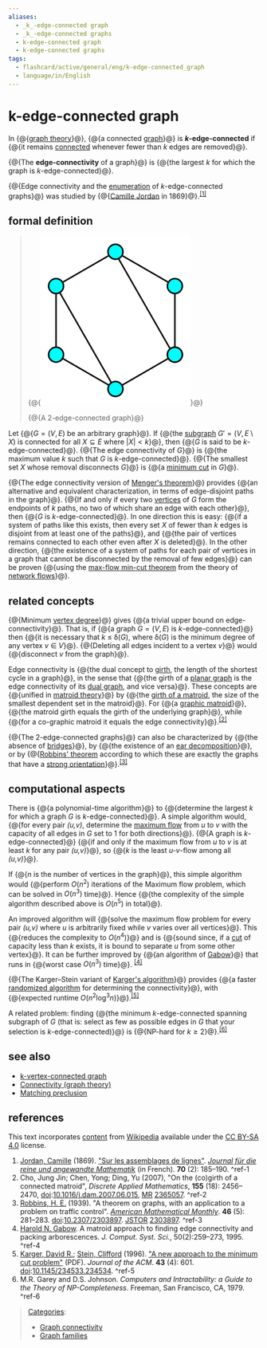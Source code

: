 ```yaml
---
aliases:
  - _k_-edge-connected graph
  - _k_-edge-connected graphs
  - k-edge-connected graph
  - k-edge-connected graphs
tags:
  - flashcard/active/general/eng/k-edge-connected_graph
  - language/in/English
---
```


# k-edge-connected graph

In {@{[graph theory](graph%20theory.md)}@}, {@{a connected [graph](graph%20(discrete%20mathematics).md)}@} is ___k_-edge-connected__ if {@{it remains [connected](connectivity%20(graph%20theory).md) whenever fewer than _k_ edges are removed}@}. <!--SR:!2025-03-30,66,310!2025-03-22,59,310!2025-03-30,66,310-->

{@{The __edge-connectivity__ of a graph}@} is {@{the largest _k_ for which the graph is _k_-edge-connected}@}. <!--SR:!2025-03-31,67,310!2025-08-19,167,310-->

{@{Edge connectivity and the [enumeration](graph%20enumeration.md) of _k_-edge-connected graphs}@} was studied by {@{[Camille Jordan](Camille%20Jordan.md) in 1869}@}.<sup>[\[1\]](#^ref-1)</sup> <!--SR:!2025-08-04,157,310!2025-04-11,50,210-->

## formal definition

> {@{![A 2-edge-connected graph](../../archives/Wikimedia%20Commons/2-edge%20connected%20graph.svg)}@}
>
> {@{A 2-edge-connected graph}@} <!--SR:!2025-03-30,66,310!2025-03-30,66,310-->

Let {@{$G=(V,E)$ be an arbitrary graph}@}. If {@{the [subgraph](glossary%20of%20graph%20theory.md#subgraphs) $G'=(V,E\setminus X)$ is connected for all $X\subseteq E$ where $|X|<k$}@}, then {@{_G_ is said to be _k_-edge-connected}@}. {@{The edge connectivity of $G$}@} is {@{the maximum value _k_ such that _G_ is _k_-edge-connected}@}. {@{The smallest set _X_ whose removal disconnects _G_}@} is {@{a [minimum cut](minimum%20cut.md) in _G_}@}. <!--SR:!2025-03-23,60,310!2025-07-22,135,290!2025-03-25,62,310!2025-03-24,61,310!2025-03-30,66,310!2025-03-26,63,310!2025-11-29,253,330-->

{@{The edge connectivity version of [Menger's theorem](Menger's%20theorem.md)}@} provides {@{an alternative and equivalent characterization, in terms of edge-disjoint paths in the graph}@}. {@{If and only if every two [vertices](vertex%20(graph%20theory).md) of _G_ form the endpoints of _k_ paths, no two of which share an edge with each other}@}, then {@{_G_ is _k_-edge-connected}@}. In one direction this is easy: {@{if a system of paths like this exists, then every set _X_ of fewer than _k_ edges is disjoint from at least one of the paths}@}, and {@{the pair of vertices remains connected to each other even after _X_ is deleted}@}. In the other direction, {@{the existence of a system of paths for each pair of vertices in a graph that cannot be disconnected by the removal of few edges}@} can be proven {@{using the [max-flow min-cut theorem](max-flow%20min-cut%20theorem.md) from the theory of [network flows](flow%20network.md)}@}. <!--SR:!2025-09-03,179,310!2025-07-26,136,290!2025-07-17,131,290!2025-03-28,64,310!2025-03-31,67,310!2025-03-31,67,310!2025-07-21,133,290!2025-09-05,180,310-->

## related concepts

{@{Minimum [vertex degree](degree%20(graph%20theory).md)}@} gives {@{a trivial upper bound on edge-connectivity}@}. That is, if {@{a graph $G=(V,E)$ is _k_-edge-connected}@} then {@{it is necessary that _k_ ≤ δ\(_G_\), where δ\(_G_\) is the minimum degree of any vertex _v_ ∈ _V_}@}. {@{Deleting all edges incident to a vertex _v_}@} would {@{disconnect _v_ from the graph}@}. <!--SR:!2025-03-24,61,310!2025-03-30,66,310!2025-12-01,255,330!2025-03-24,61,310!2025-11-28,252,330!2025-09-20,193,310-->

Edge connectivity is {@{the dual concept to [girth](girth%20(graph%20theory).md), the length of the shortest cycle in a graph}@}, in the sense that {@{the girth of a [planar graph](planar%20graph.md) is the edge connectivity of its [dual graph](dual%20graph.md), and vice versa}@}. These concepts are {@{unified in [matroid theory](matroid.md)}@} by {@{the [girth of a matroid](matroid%20girth.md), the size of the smallest dependent set in the matroid}@}. For {@{a [graphic matroid](graphic%20matroid.md)}@}, {@{the matroid girth equals the girth of the underlying graph}@}, while {@{for a co-graphic matroid it equals the edge connectivity}@}.<sup>[\[2\]](#^ref-2)</sup> <!--SR:!2025-09-06,181,310!2025-05-03,80,270!2025-08-19,169,310!2025-04-06,65,270!2025-03-31,67,310!2025-05-11,81,270!2025-03-24,50,270-->

{@{The 2-edge-connected graphs}@} can also be characterized by {@{the absence of [bridges](bridge%20(graph%20theory).md)}@}, by {@{the existence of an [ear decomposition](ear%20decomposition.md)}@}, or by {@{[Robbins' theorem](Robbins'%20theorem.md) according to which these are exactly the graphs that have a [strong orientation](strong%20orientation.md)}@}.<sup>[\[3\]](#^ref-3)</sup> <!--SR:!2025-03-23,60,310!2025-03-31,67,310!2025-03-31,67,310!2025-05-11,83,250-->

## computational aspects

There is {@{a polynomial-time algorithm}@} to {@{determine the largest _k_ for which a graph _G_ is _k_-edge-connected}@}. A simple algorithm would, {@{for every pair _\(u,v\)_, determine the [maximum flow](maximum%20flow%20problem.md) from _u_ to _v_ with the capacity of all edges in _G_ set to 1 for both directions}@}. {@{A graph is _k_-edge-connected}@} {@{if and only if the maximum flow from _u_ to _v_ is at least _k_ for any pair _\(u,v\)_}@}, so {@{_k_ is the least _u-v_-flow among all _\(u,v\)_}@}. <!--SR:!2025-03-22,59,310!2025-03-26,63,310!2025-03-25,62,310!2025-03-30,66,310!2025-03-25,62,310!2025-03-31,67,310-->

If {@{_n_ is the number of vertices in the graph}@}, this simple algorithm would {@{perform $O(n^{2})$ iterations of the Maximum flow problem, which can be solved in $O(n^{3})$ time}@}. Hence {@{the complexity of the simple algorithm described above is $O(n^{5})$ in total}@}. <!--SR:!2025-03-29,65,310!2025-03-26,63,310!2025-03-23,60,310-->

An improved algorithm will {@{solve the maximum flow problem for every pair _\(u,v\)_ where _u_ is arbitrarily fixed while _v_ varies over all vertices}@}. This {@{reduces the complexity to $O(n^{4})$}@} and is {@{sound since, if a [cut](cut%20(graph%20theory).md) of capacity less than _k_ exists, it is bound to separate _u_ from some other vertex}@}. It can be further improved by {@{an algorithm of [Gabow](Harold%20N.%20Gabow.md)}@} that runs in {@{worst case $O(n^{3})$ time}@}. <sup>[\[4\]](#^ref-4)</sup> <!--SR:!2025-03-27,63,310!2025-03-22,59,310!2025-03-26,63,310!2025-06-20,120,290!2025-06-05,107,290-->

{@{The Karger–Stein variant of [Karger's algorithm](Karger's%20algorithm.md)}@} provides {@{a faster [randomized algorithm](randomized%20algorithm.md) for determining the connectivity}@}, with {@{expected runtime $O(n^{2}\log ^{3}n)$}@}.<sup>[\[5\]](#^ref-5)</sup> <!--SR:!2025-05-08,73,230!2025-03-25,62,310!2025-04-27,52,210-->

A related problem: finding {@{the minimum _k_-edge-connected spanning subgraph of _G_ \(that is: select as few as possible edges in _G_ that your selection is _k_-edge-connected\)}@} is {@{NP-hard for $k\geq 2$}@}.<sup>[\[6\]](#^ref-6)</sup> <!--SR:!2025-05-02,70,230!2025-03-23,60,310-->

## see also

- [k-vertex-connected graph](k-vertex-connected%20graph.md)
- [Connectivity \(graph theory\)](connectivity%20(graph%20theory).md)
- [Matching preclusion](matching%20preclusion.md)

## references

This text incorporates [content](https://en.wikipedia.org/wiki/k-edge-connected_graph) from [Wikipedia](Wikipedia.md) available under the [CC BY-SA 4.0](https://creativecommons.org/licenses/by-sa/4.0/) license.

1. <a id="CITEREFJordan1869"></a> [Jordan, Camille](Camille%20Jordan.md) \(1869\). ["Sur les assemblages de lignes"](http://resolver.sub.uni-goettingen.de/purl?GDZPPN002153998). _[Journal für die reine und angewandte Mathematik](Crelle's%20Journal.md)_ \(in French\). __70__ \(2\): 185–190. <a id="^ref-1"></a>^ref-1
2. <a id="CITEREFChoChenDing2007"></a> Cho, Jung Jin; Chen, Yong; Ding, Yu \(2007\), "On the \(co\)girth of a connected matroid", _Discrete Applied Mathematics_, __155__ \(18\): 2456–2470, [doi](digital%20object%20identifier.md):[10.1016/j.dam.2007.06.015](https://doi.org/10.1016%2Fj.dam.2007.06.015), [MR](Mathematical%20Reviews.md) [2365057](https://mathscinet.ams.org/mathscinet-getitem?mr=2365057). <a id="^ref-2"></a>^ref-2
3. <a id="CITEREFRobbins1939"></a> [Robbins, H. E.](Herbert%20Robbins.md) \(1939\). "A theorem on graphs, with an application to a problem on traffic control". _[American Mathematical Monthly](The%20American%20Mathematical%20Monthly.md)_. __46__ \(5\): 281–283. [doi](digital%20object%20identifier.md):[10.2307/2303897](https://doi.org/10.2307%2F2303897). [JSTOR](JSTOR.md#content) [2303897](https://www.jstor.org/stable/2303897). <a id="^ref-3"></a>^ref-3
4. [Harold N. Gabow](Harold%20N.%20Gabow.md). A matroid approach to finding edge connectivity and packing arborescences. _J. Comput. Syst. Sci._, 50\(2\):259–273, 1995. <a id="^ref-4"></a>^ref-4
5. <a id="CITEREFKargerStein1996"></a> [Karger, David R.](David%20Karger.md); [Stein, Clifford](Clifford%20Stein.md) \(1996\). ["A new approach to the minimum cut problem"](http://www.columbia.edu/~cs2035/courses/ieor6614.S09/Contraction.pdf) \(PDF\). _Journal of the ACM_. __43__ \(4\): 601. [doi](digital%20object%20identifier.md):[10.1145/234533.234534](https://doi.org/10.1145%2F234533.234534). <a id="^ref-5"></a>^ref-5
6. M.R. Garey and D.S. Johnson. _Computers and Intractability: a Guide to the Theory of NP-Completeness_. Freeman, San Francisco, CA, 1979. <a id="^ref-6"></a>^ref-6

> [Categories](https://en.wikipedia.org/wiki/Help:Category):
>
> - [Graph connectivity](https://en.wikipedia.org/wiki/Category:Graph%20connectivity)
> - [Graph families](https://en.wikipedia.org/wiki/Category:Graph%20families)
